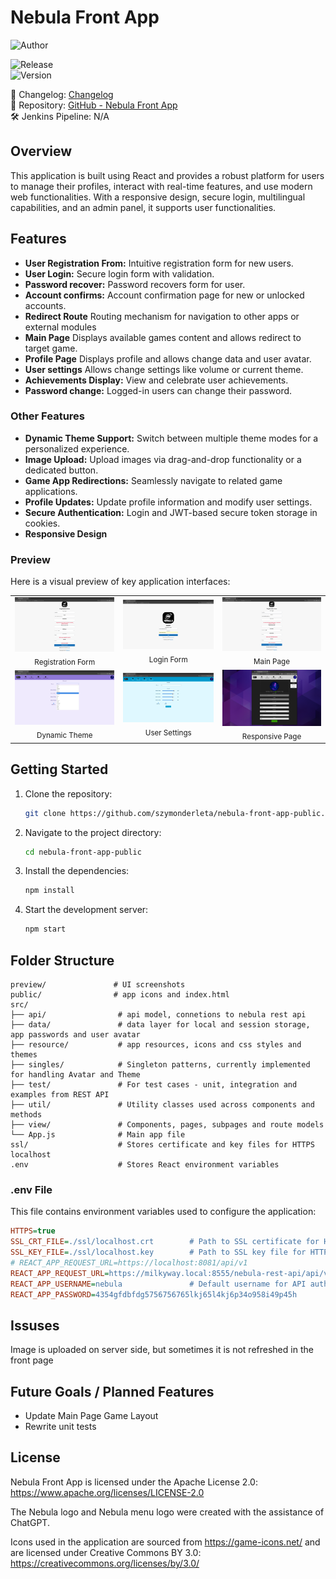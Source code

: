 # Nebula Front App

<div align="left">

![Author](https://img.shields.io/badge/Author-Szymon%20Derleta-white?style=for-the-badge)

![Release](https://img.shields.io/badge/Release-First%20Public%20Release-green?style=for-the-badge)  
![Version](https://img.shields.io/badge/Version-3.0.0-green?style=for-the-badge)

📄 Changelog: [Changelog](src/documentation/CHANGELOG.md)  
🔗 Repository: [GitHub - Nebula Front App](https://github.com/szymonderleta/nebula-front-app-public)   
🛠️ Jenkins Pipeline: N/A

</div>

## Overview

This application is built using React and provides a robust platform for users to manage their profiles, interact with
real-time features, and use modern web functionalities. With a responsive design, secure login, multilingual
capabilities, and an admin panel, it supports user functionalities.

## Features

* **User Registration From:** Intuitive registration form for new users.
* **User Login:** Secure login form with validation.
* **Password recover:** Password recovers form for user.
* **Account confirms:** Account confirmation page for new or unlocked accounts.
* **Redirect Route** Routing mechanism for navigation to other apps or external modules
* **Main Page** Displays available games content and allows redirect to target game.
* **Profile Page** Displays profile and allows change data and user avatar.
* **User settings** Allows change settings like volume or current theme.
* **Achievements Display:** View and celebrate user achievements.
* **Password change:** Logged-in users can change their password.

### Other Features

* **Dynamic Theme Support:** Switch between multiple theme modes for a personalized experience.
* **Image Upload:** Upload images via drag-and-drop functionality or a dedicated button.
* **Game App Redirections:** Seamlessly navigate to related game applications.
* **Profile Updates:** Update profile information and modify user settings.
* **Secure Authentication:** Login and JWT-based secure token storage in cookies.
* **Responsive Design** 

### Preview 

Here is a visual preview of key application interfaces:

<table>
  <tr>
    <td align="center">
      <img src="src/documentation/preview/registartion-form.png" alt="Registration Form" width="400" /><br/>
      <sub>Registration Form</sub>
    </td>
    <td align="center">
      <img src="src/documentation/preview/login-page.png" alt="Login Form" width="400" /><br/>
      <sub>Login Form</sub>
    </td>
    <td align="center">
      <img src="src/documentation/preview/password-change.png" alt="Password change" width="400" /><br/>
      <sub>Main Page</sub>
    </td>
  </tr>
  <tr>
    <td align="center">
      <img src="src/documentation/preview/dynamic-theme.png" alt="Dynamic Theme" width="400" /><br/>
      <sub>Dynamic Theme</sub>
    </td>
    <td align="center">
      <img src="src/documentation/preview/user-settings.png" alt="User Settings" width="400" /><br/>
      <sub>User Settings</sub>
    </td>
    <td align="center">
      <img src="src/documentation/preview/resposible-page.png" alt="Responsive Page" width="400" /><br/>
      <sub>Responsive Page</sub>
    </td>
  </tr>
</table>

## Getting Started

1. Clone the repository:
   ```bash
   git clone https://github.com/szymonderleta/nebula-front-app-public.git
   ```
2. Navigate to the project directory:
   ```bash
   cd nebula-front-app-public
   ```
3. Install the dependencies:
   ```bash
   npm install
   ```
4. Start the development server:
   ```bash
   npm start
   ```
## Folder Structure

```
preview/               # UI screenshots
public/                # app icons and index.html
src/
├── api/                # api model, connetions to nebula rest api
├── data/               # data layer for local and session storage, app passwords and user avatar
├── resource/           # app resources, icons and css styles and themes
├── singles/            # Singleton patterns, currently implemented for handling Avatar and Theme
├── test/               # For test cases - unit, integration and examples from REST API
├── util/               # Utility classes used across components and methods
├── view/               # Components, pages, subpages and route models
└── App.js              # Main app file
ssl/                    # Stores certificate and key files for HTTPS localhost
.env                    # Stores React environment variables
```

### .env File

This file contains environment variables used to configure the application:

```ini
HTTPS=true
SSL_CRT_FILE=./ssl/localhost.crt        # Path to SSL certificate for HTTPS
SSL_KEY_FILE=./ssl/localhost.key        # Path to SSL key file for HTTPS
# REACT_APP_REQUEST_URL=https://localhost:8081/api/v1
REACT_APP_REQUEST_URL=https://milkyway.local:8555/nebula-rest-api/api/v1  # API endpoint
REACT_APP_USERNAME=nebula               # Default username for API authentication
REACT_APP_PASSWORD=4354gfdbfdg5756756765lkj65l4kj6p34o958i49p45h            # Default password for API authentication
```

## Issuses

Image is uploaded on server side, but sometimes it is not refreshed in the front page

## Future Goals / Planned Features

 - Update Main Page Game Layout  
 - Rewrite unit tests

## License

Nebula Front App is licensed under the Apache License 2.0: https://www.apache.org/licenses/LICENSE-2.0

The Nebula logo and Nebula menu logo were created with the assistance of ChatGPT.

Icons used in the application are sourced from https://game-icons.net/ and are licensed under Creative Commons BY 3.0: https://creativecommons.org/licenses/by/3.0/
